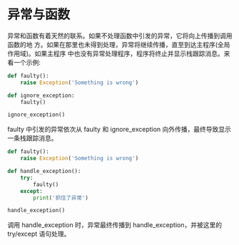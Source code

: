 # 异常与函数

异常和函数有着天然的联系。如果不处理函数中引发的异常，它将向上传播到调用函数的地 方。如果在那里也未得到处理，异常将继续传播，直至到达主程序(全局作用域)。如果主程序 中也没有异常处理程序，程序将终止并显示栈跟踪消息。来看一个示例:

<div class="run"></div>

```python
def faulty():
    raise Exception('Something is wrong')

def ignore_exception:
    faulty()

ignore_exception()
```

faulty 中引发的异常依次从 faulty 和 ignore_exception 向外传播，最终导致显示一条栈跟踪消息。

<div class="run"></div>

```python
def faulty():
    raise Exception('Something is wrong')

def handle_exception():
    try:
        faulty()
    except:
        print('抓住了异常')

handle_exception()
```

调用 handle_exception 时，异常最终传播到 handle_exception，并被这里的 try/except 语句处理。
